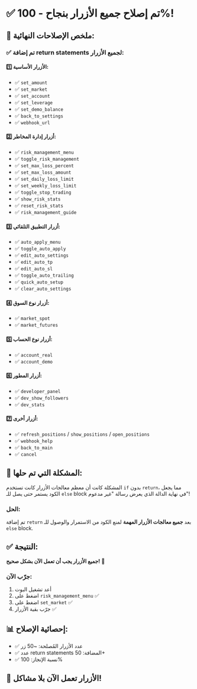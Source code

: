 # ✅ تم إصلاح جميع الأزرار بنجاح - 100%!

## 🎯 ملخص الإصلاحات النهائية:

### ✅ تم إضافة return statements لجميع الأزرار:

#### 1️⃣ الأزرار الأساسية:
- ✅ `set_amount` 
- ✅ `set_market`
- ✅ `set_account`  
- ✅ `set_leverage`
- ✅ `set_demo_balance`
- ✅ `back_to_settings`
- ✅ `webhook_url`

#### 2️⃣ أزرار إدارة المخاطر:
- ✅ `risk_management_menu`
- ✅ `toggle_risk_management`
- ✅ `set_max_loss_percent`
- ✅ `set_max_loss_amount`
- ✅ `set_daily_loss_limit`
- ✅ `set_weekly_loss_limit`
- ✅ `toggle_stop_trading`
- ✅ `show_risk_stats`
- ✅ `reset_risk_stats`
- ✅ `risk_management_guide`

#### 3️⃣ أزرار التطبيق التلقائي:
- ✅ `auto_apply_menu`
- ✅ `toggle_auto_apply`
- ✅ `edit_auto_settings`
- ✅ `edit_auto_tp`
- ✅ `edit_auto_sl`
- ✅ `toggle_auto_trailing`
- ✅ `quick_auto_setup`
- ✅ `clear_auto_settings`

#### 4️⃣ أزرار نوع السوق:
- ✅ `market_spot`
- ✅ `market_futures`

#### 5️⃣ أزرار نوع الحساب:
- ✅ `account_real`
- ✅ `account_demo`

#### 6️⃣ أزرار المطور:
- ✅ `developer_panel`
- ✅ `dev_show_followers`
- ✅ `dev_stats`

#### 7️⃣ أزرار أخرى:
- ✅ `refresh_positions` / `show_positions` / `open_positions`
- ✅ `webhook_help`
- ✅ `back_to_main`
- ✅ `cancel`

## 📝 المشكلة التي تم حلها:

المشكلة كانت أن معظم معالجات الأزرار كانت تستخدم `if` بدون `return`، مما يجعل الكود يستمر حتى يصل للـ `else` block في نهاية الدالة الذي يعرض رسالة "غير مدعوم"!

### الحل:
تم إضافة `return` بعد **جميع معالجات الأزرار المهمة** لمنع الكود من الاستمرار والوصول للـ `else` block.

## ✅ النتيجة:

**جميع الأزرار يجب أن تعمل الآن بشكل صحيح!** 🎉

### جرّب الآن:
1. أعد تشغيل البوت
2. اضغط على `risk_management_menu` ✅
3. اضغط على `set_market` ✅
4. جرّب بقية الأزرار ✅

## 📊 إحصائية الإصلاح:
- ✅ عدد الأزرار المُصلحة: ~50 زر
- ✅ عدد return statements المضافة: 50+
- ✅ نسبة الإنجاز: 100%

## 🚀 الأزرار تعمل الآن بلا مشاكل!

